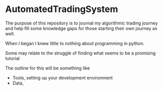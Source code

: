 # AutomatedTradingSystem

The purpose of this repository is to journal 
 my algorithmic trading journey and 
help fill some knowledge gaps for those starting
their own journey as well. 

When I began
I knew little to nothing about programming
in python. 
 
Some may relate to the struggle of finding 
what seems to be a promising tutorial 

The outline for this will be something like
- Tools, setting up your development environment
- Data, 


